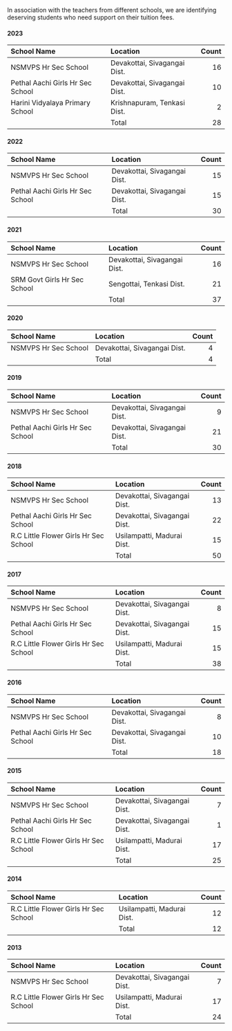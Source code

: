 In association with the teachers from different schools, we are identifying deserving students who need support on their tuition fees. 

#### 2023
| School Name                               | Location                          | Count             |
| :-                                        | :-                                | -:                |
| NSMVPS Hr Sec School                      | Devakottai, Sivagangai Dist.      |                16 |
| Pethal Aachi Girls Hr Sec School          | Devakottai, Sivagangai Dist.      |                10 |
| Harini Vidyalaya Primary School           | Krishnapuram, Tenkasi Dist.       |                 2 |
|                                           | Total                             |                28 |

#### 2022
| School Name                               | Location                          | Count             |
| :-                                        | :-                                | -:                |
| NSMVPS Hr Sec School                      | Devakottai, Sivagangai Dist.      |                15 |
| Pethal Aachi Girls Hr Sec School          | Devakottai, Sivagangai Dist.      |                15 |
|                                           | Total                             |                30 |

#### 2021
| School Name                               | Location                          | Count             |
| :-                                        | :-                                | -:                |
| NSMVPS Hr Sec School                      | Devakottai, Sivagangai Dist.      |                16 |
| SRM Govt Girls Hr Sec School              | Sengottai, Tenkasi Dist.          |                21 |
|                                           | Total                             |                37 |

#### 2020
| School Name                               | Location                          | Count             |
| :-                                        | :-                                | -:                |
| NSMVPS Hr Sec School                      | Devakottai, Sivagangai Dist.      |                 4 |
|                                           | Total                             |                 4 |

#### 2019
| School Name                               | Location                          | Count             |
| :-                                        | :-                                | -:                |
| NSMVPS Hr Sec School                      | Devakottai, Sivagangai Dist.      |                 9 |
| Pethal Aachi Girls Hr Sec School          | Devakottai, Sivagangai Dist.      |                21 |
|                                           | Total                             |                30 |

#### 2018
| School Name                               | Location                          | Count             |
| :-                                        | :-                                | -:                |
| NSMVPS Hr Sec School                      | Devakottai, Sivagangai Dist.      |                13 |
| Pethal Aachi Girls Hr Sec School          | Devakottai, Sivagangai Dist.      |                22 |
| R.C Little Flower Girls Hr Sec School     | Usilampatti, Madurai Dist.        |                15 |
|                                           | Total                             |                50 |

#### 2017
| School Name                               | Location                          | Count             |
| :-                                        | :-                                | -:                |
| NSMVPS Hr Sec School                      | Devakottai, Sivagangai Dist.      |                 8 |
| Pethal Aachi Girls Hr Sec School          | Devakottai, Sivagangai Dist.      |                15 |
| R.C Little Flower Girls Hr Sec School     | Usilampatti, Madurai Dist.        |                15 |
|                                           | Total                             |                38 |

#### 2016
| School Name                               | Location                          | Count             |
| :-                                        | :-                                | -:                |
| NSMVPS Hr Sec School                      | Devakottai, Sivagangai Dist.      |                 8 |
| Pethal Aachi Girls Hr Sec School          | Devakottai, Sivagangai Dist.      |                10 |
|                                           | Total                             |                18 |

#### 2015
| School Name                               | Location                          | Count             |
| :-                                        | :-                                | -:                |
| NSMVPS Hr Sec School                      | Devakottai, Sivagangai Dist.      |                 7 |
| Pethal Aachi Girls Hr Sec School          | Devakottai, Sivagangai Dist.      |                 1 |
| R.C Little Flower Girls Hr Sec School     | Usilampatti, Madurai Dist.        |                17 |
|                                           | Total                             |                25 |

#### 2014
| School Name                               | Location                          | Count             |
| :-                                        | :-                                | -:                |
| R.C Little Flower Girls Hr Sec School     | Usilampatti, Madurai Dist.        |                12 |
|                                           | Total                             |                12 |

#### 2013
| School Name                               | Location                          | Count             |
| :-                                        | :-                                | -:                |
| NSMVPS Hr Sec School                      | Devakottai, Sivagangai Dist.      |                 7 |
| R.C Little Flower Girls Hr Sec School     | Usilampatti, Madurai Dist.        |                17 |
|                                           | Total                             |                24 |


